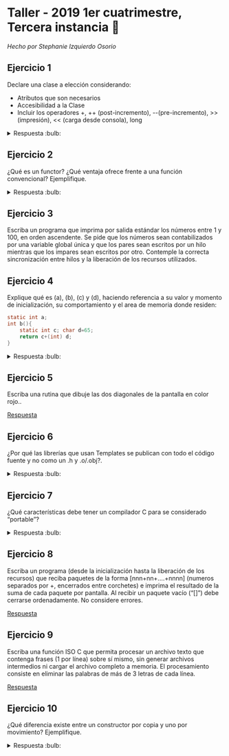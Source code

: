 # Taller - 2019 1er cuatrimestre, Tercera instancia :dart:

_Hecho por Stephanie Izquierdo Osorio_

## Ejercicio 1

Declare una clase a elección considerando:
- Atributos que son necesarios
- Accesibilidad a la Clase
- Incluir los operadores +, ++ (post-incremento), --(pre-incremento), >> (impresión), << (carga desde consola), long

<details>
<summary> Respuesta :bulb:</b></summary>

``` C
class Fraccion {
    int numerador;
    int denominador;

    public:
        Fraccion(int numerador, int denomidor);
        Fraccion(const Fraccion& otro); // constructor por copia
        Fraccion(Fraccion&& otro); //constructor por movimiento
        Fraccion& operador=(const Fraccion& otro);
        Fraccion&& operator=(const Fraccion&& otro);

        Fraccion operator+(const Fraccion& fraccion) const;
        Fraccion operator++();
        Fraccion operator--();

        std::istream operator>>(std::istream &input, Fraccion& f);
        std::ostream operator<<(std::ostream &output, const Fraccion &f);

        operator long() const;

        void simplificar();        
}

```
</details>

## Ejercicio 2

¿Qué es un functor? ¿Qué ventaja ofrece frente a una función convencional? Ejemplifique.


<details>
<summary> Respuesta :bulb:</b></summary>

---

Un functor es un objeto que tiene sobrecargado el operador () y actua como si fuera una función.
El mismo permite desacoplar el momento en que se le pasa los parámetros a una función del momento en
que se inicia la ejecución de la misma.
ejemplo:
```C
class Cliente{
    private:
        Socket socket;
		void procesar_respuesta_servidor();
        void correr();
    public:
        Cliente(const char* host, const char* server_port);
        void operator()(){
            this->correr();
        }
}
```

---

</details>

## Ejercicio 3

Escriba un programa que imprima por salida estándar los números entre 1 y 100, en orden
ascendente. Se pide que los números sean contabilizados por una variable global única y que
los pares sean escritos por un hilo mientras que los impares sean escritos por otro.
Contemple la correcta sincronización entre hilos y la liberación de los recursos utilizados.

## Ejercicio 4

Explique qué es (a), (b), (c) y (d), haciendo referencia a su valor y momento de
inicialización, su comportamiento y el area de memoria donde residen:
```C
static int a;
int b(){
    static int c; char d=65;
    return c+(int) d;
}
```

<details>
<summary> Respuesta :bulb:</b></summary>

---

- a : Es una declaracion de una variable int estatica, es decir que solo puede ser accedida desde donde fue declarada. Al ser una declaracion no posee un valor ya que no se reservó memoria para ella. Y no reside en ningun segmento de memoria ya que no ocupa un lugar.

- b : Es una funcion que no recibe parametros y devuelve int, esta definida y reside en el datasegment  

- c : Declaracion de un int estatico.

- d : definicion de un char. Su valor es el caracter correspondiente al que tiene el valor 65 en la tabla ascii. Es una variable local y se almaxena en el stack. Al salir de la funcion esta se destruye.

---

</details>

## Ejercicio 5

Escriba una rutina que dibuje las dos diagonales de la pantalla en color rojo..

 [Respuesta](Ej-5.cpp)

## Ejercicio 6

¿Por qué las librerías que usan Templates se publican con todo el código fuente y no como
un .h y .o/.obj?.

<details>
<summary> Respuesta :bulb:</b></summary>
</details>

## Ejercicio 7

¿Qué características debe tener un compilador C para se considerado “portable”?

<details>
<summary> Respuesta :bulb:</b></summary>

---

Un compilador C portable es aquel que soporta la sintaxis de C dado un estandar y no debe agregar ninguna otra sintaxis extra, de esta forma el codigo puede ser compilado por otro compilador.
Ademas el compilador debe ofrecer una implementacion a las bilbiotecas estandar de C respetando el estandar. Y por ultimo debe seguir un proceso determinaod de transformacion de codigo fuente al ejecutable.

---

</details>

## Ejercicio 8

Escriba un programa (desde la inicialización hasta la liberación de los recursos) que reciba
paquetes de la forma [nnn+nn+….+nnnn] (numeros separados por +, encerrados entre
corchetes) e imprima el resultado de la suma de cada paquete por pantalla. Al recibir un
paquete vacío (“[]”) debe cerrarse ordenadamente. No considere errores.

 [Respuesta](Ej-8.cpp)

## Ejercicio 9

Escriba una función ISO C que permita procesar un archivo texto que contenga frases (1
por línea) sobre sí mismo, sin generar archivos intermedios ni cargar el archivo completo a
memoria. El procesamiento consiste en eliminar las palabras de más de 3 letras de cada línea.

 [Respuesta](Ej-9.c)

## Ejercicio 10

¿Qué diferencia existe entre un constructor por copia y uno por movimiento?
Ejemplifique.

<details>
<summary> Respuesta :bulb:</b></summary>

---

En C++ por defecto todos los pasajes de los objetos son por copia, es decir que literalmente duplica la informacion/bits de lo pasado al constructor. En cambio un constructor por movimiento cambia el ownership o sea, que se cmabia el "dueño"/origen del objeto

---

</details>

